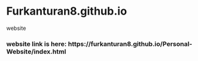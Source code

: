 # Furkanturan8.github.io
website
<h3>website link is here: https://furkanturan8.github.io/Personal-Website/index.html </h3>
